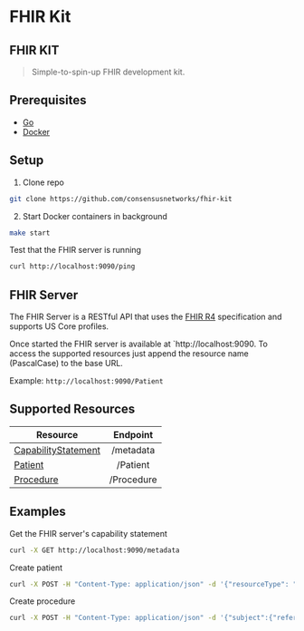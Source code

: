 # FHIR Kit

## FHIR KIT

 > Simple-to-spin-up FHIR development kit.

## Prerequisites

-   [Go](https://golang.org/doc/install)
-   [Docker](https://www.docker.com/community-edition)


## Setup

1. Clone repo

```bash
git clone https://github.com/consensusnetworks/fhir-kit
```

2. Start Docker containers in background

```bash
make start
```

Test that the FHIR server is running

```bash
curl http://localhost:9090/ping
```

## FHIR Server

The FHIR Server is a RESTful API that uses the [FHIR R4](http://hl7.org/fhir/R4/) specification and supports US Core profiles.

Once started the FHIR server is available at `http://localhost:9090. To access the supported resources just append the resource name (PascalCase) to the base URL.

Example: `http://localhost:9090/Patient`

## Supported Resources

| Resource            | Endpoint   |
| ------------------- |:----------:|
| [CapabilityStatement](http://hl7.org/fhir/R4/capabilitystatement.html) | /metadata  |
| [Patient](http://hl7.org/fhir/R4/patient.html)             | /Patient   |
| [Procedure](http://hl7.org/fhir/R4/procedure.html)           | /Procedure |



## Examples


Get the FHIR server's capability statement

```bash
curl -X GET http://localhost:9090/metadata
```

Create patient

```bash
curl -X POST -H "Content-Type: application/json" -d '{"resourceType": "Patient", "name": [{"given": ["John"], "family": "Doe"}]}' http://localhost:9090/Patient
```

Create procedure

```bash
curl -X POST -H "Content-Type: application/json" -d '{"subject":{"reference":"25oYHe8zCfx52wp9S8RKEVjEyTw"}}' http://localhost:9090/Procedure
```
